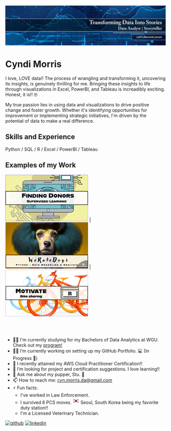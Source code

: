 
[LinkedIn]: https://www.linkedin.com/in/cyndimorris/
[![LinkedIn](https://github.com/CyndiMorris/assets/blob/main/DA_discover2_data_banner.png)][LinkedIn]  

# Cyndi Morris
I love, LOVE data!! The process of wrangling and transforming it, uncovering its insights, is genuinely thrilling for me. Bringing these insights to life through visualizations in Excel, PowerBI, and Tableau is increadibly exciting. Honest, it is!! 🤓  

My true passion lies in using data and visualizations to drive positive change and foster growth. Whether it's identifying opportunities for improvement or implementing strategic initiatives, I'm driven by the potential of data to make a real difference.

## Skills and Experience  
Python / SQL / R / Excel / PowerBI / Tableau  

## Examples of my Work  
[<img src="https://github.com/CyndiMorris/assets/blob/main/finding_donors_banner.png" style="width:260px">](https://github.com/CyndiMorris/AnalyticsProjects/tree/main/FindingDonors) | 
[<img src="https://github.com/CyndiMorris/assets/blob/main/weratedogs_banner.png" alt="WeRateDogs Analytics Project" style="width:260px">](https://github.com/CyndiMorris/AnalyticsProjects/tree/main/WeRateDogs) | 
[<img src="https://github.com/CyndiMorris/assets/blob/main/motivate_banner_R.png" alt="Bike_Rental_Project" style="width:260px">](https://github.com/CyndiMorris/AnalyticsProjects/tree/main/MotivateBikeShare)

<br></br>
- 👩‍🎓 I'm currently studying for my Bachelors of Data Analytics at WGU. Check out my [program!](https://www.wgu.edu/online-it-degrees/data-analytics-bachelors-program/program-guide.html)
- 👷‍♀ I’m currently working on setting up my GitHub Portfolio. 💻 (In Progress 🦺)
- 🌱 I recently attained my AWS Cloud Practitioner Certification!!
- 🤔 I’m looking for project and certification suggestions. I love learning!!
- 💬 Ask me about my pupper, Stu. 🐾
- 📫 How to reach me: cyn.morris.da@gmail.com
- ⚡ Fun facts:
  * I've worked in Law Enforcement.
  * I survived 6 PCS moves. <img src='https://github.com/CyndiMorris/assets/blob/main/korean_flg.svg' alt='github' height='20'> Seoul, South Korea being my favorite duty station!! 
  * I'm a Licensed Veterinary Technician.


[<img src='https://cdn.jsdelivr.net/npm/simple-icons@3.0.1/icons/github.svg' alt='github' height='40'>](https://github.com/CyndiMorris)  [<img src='https://cdn.jsdelivr.net/npm/simple-icons@3.0.1/icons/linkedin.svg' alt='linkedin' height='40'>](https://www.linkedin.com/in/cyndimorris/)  
